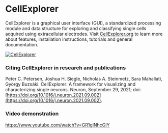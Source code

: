 # CellExplorer
CellExplorer is a graphical user interface (GUI), a standardized processing module and data structure for exploring and classifying single cells acquired using extracellular electrodes. Visit [CellExplorer.org](https://cellexplorer.org/) to learn more about features, installation instructions, tutorials and general documentation.

<a href="https://cellexplorer.org/">![CellExplorer](https://buzsakilab.com/wp/wp-content/uploads/2020/05/CellExplorerInterface-1200x730-1.jpg)</a>

### Citing CellExplorer in research and publications
Peter C. Petersen, Joshua H. Siegle, Nicholas A. Steinmetz, Sara Mahallati, György Buzsáki. CellExplorer: A framework for visualizing and characterizing single neurons. Neuron, September 29, 2021; doi: [https://doi.org/10.1016/j.neuron.2021.09.002](https://doi.org/10.1016/j.neuron.2021.09.002).

### Video demonstration
https://www.youtube.com/watch?v=GR1glNhcGIY
